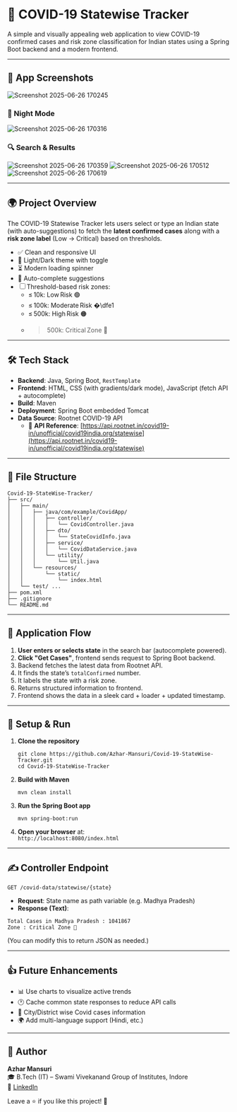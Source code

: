 # 🦠 COVID‍-19 Statewise Tracker

A simple and visually appealing web application to view COVID‍-19 confirmed cases and risk zone classification for Indian states using a Spring Boot backend and a modern frontend.

---

## 📸 App Screenshots 

![Screenshot 2025-06-26 170245](https://github.com/user-attachments/assets/a8bf187d-3955-4d37-8c83-eb0db6d8cd62)

### 🌛 Night Mode

![Screenshot 2025-06-26 170316](https://github.com/user-attachments/assets/6ed47fdc-86b6-4610-9e6a-59ce51e6a379)


### 🔍 Search & Results

![Screenshot 2025-06-26 170359](https://github.com/user-attachments/assets/94878266-0bc8-4de8-a7a5-0ec2fc8dfd42)
![Screenshot 2025-06-26 170512](https://github.com/user-attachments/assets/bdd21ad7-ede5-428e-9fbf-bbc9c4611df9)
![Screenshot 2025-06-26 170619](https://github.com/user-attachments/assets/c67a3458-fbfa-4a9c-9a72-46c18010a217)


---

## 🌍 Project Overview

The COVID‍-19 Statewise Tracker lets users select or type an Indian state (with auto-suggestions) to fetch the **latest confirmed cases** along with a **risk zone label** (Low → Critical) based on thresholds.

- ✅ Clean and responsive UI
- 🔄 Light/Dark theme with toggle
- ⏳ Modern loading spinner
- 🧽 Auto-complete suggestions
- ☐ Threshold-based risk zones:
  - ≤ 10k: Low Risk 🟢
  - ≤ 100k: Moderate Risk �\dfe1
  - ≤ 500k: High Risk 🟠
  -
    >  500k: Critical Zone 🔴

---

## 🛠️ Tech Stack

- **Backend**: Java, Spring Boot, `RestTemplate`
- **Frontend**: HTML, CSS (with gradients/dark mode), JavaScript (fetch API + autocomplete)
- **Build**: Maven
- **Deployment**: Spring Boot embedded Tomcat
- **Data Source**: Rootnet COVID-19 API  
  - 📡 **API Reference**: [https://api.rootnet.in/covid19-in/unofficial/covid19india.org/statewise](https://api.rootnet.in/covid19-in/unofficial/covid19india.org/statewise)


---

## 📁 File Structure

```
Covid‍-19‍-StateWise‍-Tracker/
├── src/
│   ├── main/
│   │   ├── java/com/example/CovidApp/
│   │   │   ├── controller/
│   │   │   │   └── CovidController.java
│   │   │   ├── dto/
│   │   │   │   └── StateCovidInfo.java
│   │   │   ├── service/
│   │   │   │   └── CovidDataService.java
│   │   │   └── utility/
│   │   │       └── Util.java
│   │   └── resources/
│   │       └── static/
│   │           └── index.html
│   └── test/ ...
├── pom.xml
├── .gitignore
└── README.md
```

---

## 🔄 Application Flow

1. **User enters or selects state** in the search bar (autocomplete powered).
2. **Click "Get Cases"**, frontend sends request to Spring Boot backend.
3. Backend fetches the latest data from Rootnet API.
4. It finds the state’s `totalConfirmed` number.
5. It labels the state with a risk zone.
6. Returns structured information to frontend.
7. Frontend shows the data in a sleek card + loader + updated timestamp.

---

## 🚀 Setup & Run

1. **Clone the repository**

   ```
   git clone https://github.com/Azhar-Mansuri/Covid-19-StateWise-Tracker.git
   cd Covid-19-StateWise-Tracker
   ```

2. **Build with Maven**

   ```
   mvn clean install
   ```

3. **Run the Spring Boot app**

   ```
   mvn spring-boot:run
   ```

4. **Open your browser** at:\
   `http://localhost:8080/index.html`

---

## ✍️ Controller Endpoint

```
GET /covid-data/statewise/{state}
```

- **Request**: State name as path variable (e.g. Madhya Pradesh)
- **Response (Text)**:

```
Total Cases in Madhya Pradesh : 1041867
Zone : Critical Zone 🔴
```

(You can modify this to return JSON as needed.)

---

## 👍 Future Enhancements

- 📊 Use charts to visualize active trends
- 🕐 Cache common state responses to reduce API calls
- 📍 City/District wise Covid cases information
- 🌍 Add multi-language support (Hindi, etc.)

---


## 👤 Author

**Azhar Mansuri**\
🎓 B.Tech (IT) – Swami Vivekanand Group of Institutes, Indore\
🔗 [LinkedIn](https://www.linkedin.com/in/azhar-mansuri)

Leave a ⭐ if you like this project! 🌿

